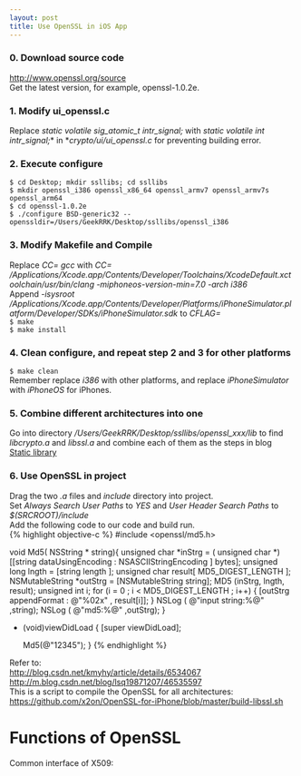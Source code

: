 ```yaml
---
layout: post
title: Use OpenSSL in iOS App
---
```


### 0. Download source code
<http://www.openssl.org/source>  
Get the latest version, for example, openssl-1.0.2e.

### 1. Modify ui_openssl.c
Replace *static volatile sig_atomic_t intr_signal;* with
*static volatile int intr_signal;** in **crypto/ui/ui_openssl.c*
for preventing building error.  

### 2. Execute configure
`$ cd Desktop; mkdir ssllibs; cd ssllibs`  
`$ mkdir openssl_i386 openssl_x86_64 openssl_armv7 openssl_armv7s openssl_arm64`  
`$ cd openssl-1.0.2e`  
`$ ./configure BSD-generic32 --openssldir=/Users/GeekRRK/Desktop/ssllibs/openssl_i386`  

### 3. Modify Makefile and Compile
Replace *CC= gcc* with *CC= /Applications/Xcode.app/Contents/Developer/Toolchains/XcodeDefault.xctoolchain/usr/bin/clang -miphoneos-version-min=7.0 -arch i386*  
Append *-isysroot /Applications/Xcode.app/Contents/Developer/Platforms/iPhoneSimulator.platform/Developer/SDKs/iPhoneSimulator.sdk* to *CFLAG=*  
`$ make`  
`$ make install`  

### 4. Clean configure, and repeat step 2 and 3 for other platforms
`$ make clean`  
Remember replace *i386* with other platforms, and replace *iPhoneSimulator* with *iPhoneOS* for iPhones.

### 5. Combine different architectures into one
Go into directory */Users/GeekRRK/Desktop/ssllibs/openssl_xxx/lib* to find *libcrypto.a* and *libssl.a* and combine each of them as the steps in blog
[Static library](http://geekrrk.github.io/Blog/2015/12/22/Static%20Library.html)

### 6. Use OpenSSL in project
Drag the two *.a* files and *include* directory into project.  
Set *Always Search User Paths* to *YES* and *User Header Search Paths* to
*$(SRCROOT)/include*  
Add the following code to our code and build run.  
{% highlight objective-c %}
#include <openssl/md5.h>

void Md5( NSString * string){
    unsigned char *inStrg = ( unsigned char *)[[string dataUsingEncoding : NSASCIIStringEncoding ] bytes];
    unsigned long lngth = [string length ];
    unsigned char result[ MD5_DIGEST_LENGTH ];
    NSMutableString *outStrg = [NSMutableString string];
    MD5 (inStrg, lngth, result);
    unsigned int i;
    for (i = 0 ; i < MD5_DIGEST_LENGTH ; i++)
    {
        [outStrg appendFormat : @"%02x" , result[i]];
    }
    NSLog ( @"input string:%@" ,string);
    NSLog ( @"md5:%@" ,outStrg);
}

- (void)viewDidLoad {
    [super viewDidLoad];

    Md5(@"12345");
}
{% endhighlight %}  

Refer to:  
<http://blog.csdn.net/kmyhy/article/details/6534067>  
<http://m.blog.csdn.net/blog/lsq19871207/46535597>  
This is a script to compile the OpenSSL for all architectures:  
<https://github.com/x2on/OpenSSL-for-iPhone/blob/master/build-libssl.sh>  

<h1 class="post-center-title">Functions of OpenSSL</h1>
Common interface of X509: <http://blog.csdn.net/wanjie518/article/details/6570141>  
